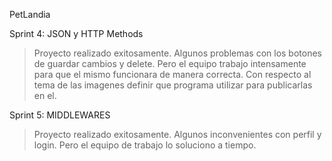 PetLandia

Sprint 4: JSON y HTTP Methods

>Proyecto realizado exitosamente. Algunos problemas con los botones de guardar cambios y delete. Pero el equipo trabajo intensamente para que el mismo funcionara de manera correcta. Con respecto al tema de las imagenes definir que programa utilizar para publicarlas en el.

Sprint 5: MIDDLEWARES

>Proyecto realizado exitosamente. Algunos inconvenientes con perfil y login. Pero el equipo de trabajo lo soluciono a tiempo.
